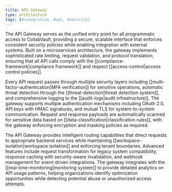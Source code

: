 ```yaml
---
title: API Gateway
type: architecture
tags: [#integration, #api, #security]
---
```


The API Gateway serves as the unified entry point for all programmatic access to CollabVault, providing a secure, scalable interface that enforces consistent security policies while enabling integration with external systems. Built on a microservices architecture, the gateway implements sophisticated rate limiting, request validation, and protocol translation, ensuring that all API calls comply with the [[compliance-framework|compliance framework]] and respect [[access-control|access control policies]].

Every API request passes through multiple security layers including [[multi-factor-authentication|MFA verification]] for sensitive operations, automatic threat detection through the [[threat-detection|threat detection system]], and comprehensive logging to the [[audit-logs|audit infrastructure]]. The gateway supports multiple authentication mechanisms including OAuth 2.0, API keys with HMAC signatures, and mutual TLS for system-to-system communication. Request and response payloads are automatically scanned for sensitive data based on [[data-classification|classification rules]], with the gateway enforcing encryption and masking policies as required.

The API Gateway provides intelligent routing capabilities that direct requests to appropriate backend services while maintaining [[workspace-isolation|workspace isolation]] and enforcing tenant boundaries. Advanced features include request transformation for legacy system compatibility, response caching with security-aware invalidation, and webhook management for event-driven integrations. The gateway integrates with the [[real-time-monitoring|monitoring system]] to provide detailed analytics on API usage patterns, helping organizations identify optimization opportunities while detecting potential abuse or unauthorized access attempts.